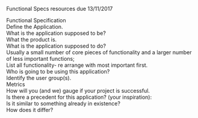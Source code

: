 Functional Specs resources due 13/11/2017

Functional Specification<br>
  Define the Application.<br>
  What is the application supposed to be?<br>
  What the product is.<br>
  What is the application supposed to do?<br>
  Usually a small number of core pieces of functionality and a larger number of less important functions;<br>
  List all functionality- re arrange with most important first.<br>
  Who is going to be using this application?<br>
  Identify the user group(s).<br>
  Metrics<br>
  How will you (and we) gauge if your project is successful.<br>
  Is there a precedent for this application? (your inspiration):<br>
  Is it similar to something already in existence?<br>
  How does it differ?<br>
